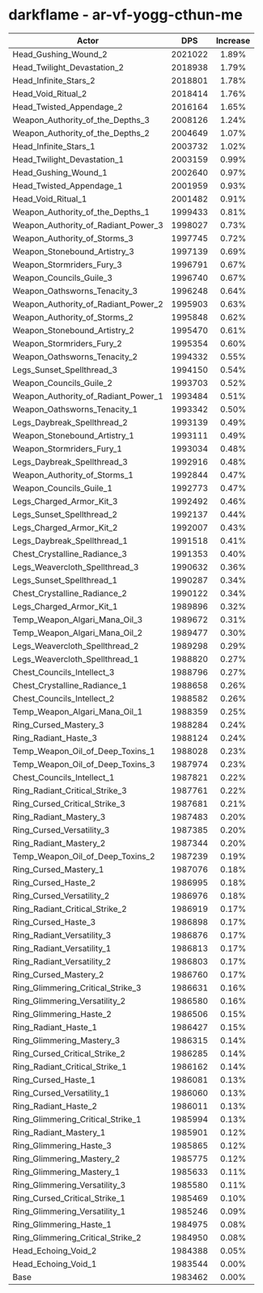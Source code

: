# darkflame - ar-vf-yogg-cthun-me
| Actor | DPS | Increase |
|---|:---:|:---:|
|Head_Gushing_Wound_2|2021022|1.89%|
|Head_Twilight_Devastation_2|2018938|1.79%|
|Head_Infinite_Stars_2|2018801|1.78%|
|Head_Void_Ritual_2|2018414|1.76%|
|Head_Twisted_Appendage_2|2016164|1.65%|
|Weapon_Authority_of_the_Depths_3|2008126|1.24%|
|Weapon_Authority_of_the_Depths_2|2004649|1.07%|
|Head_Infinite_Stars_1|2003732|1.02%|
|Head_Twilight_Devastation_1|2003159|0.99%|
|Head_Gushing_Wound_1|2002640|0.97%|
|Head_Twisted_Appendage_1|2001959|0.93%|
|Head_Void_Ritual_1|2001482|0.91%|
|Weapon_Authority_of_the_Depths_1|1999433|0.81%|
|Weapon_Authority_of_Radiant_Power_3|1998027|0.73%|
|Weapon_Authority_of_Storms_3|1997745|0.72%|
|Weapon_Stonebound_Artistry_3|1997139|0.69%|
|Weapon_Stormriders_Fury_3|1996791|0.67%|
|Weapon_Councils_Guile_3|1996740|0.67%|
|Weapon_Oathsworns_Tenacity_3|1996248|0.64%|
|Weapon_Authority_of_Radiant_Power_2|1995903|0.63%|
|Weapon_Authority_of_Storms_2|1995848|0.62%|
|Weapon_Stonebound_Artistry_2|1995470|0.61%|
|Weapon_Stormriders_Fury_2|1995354|0.60%|
|Weapon_Oathsworns_Tenacity_2|1994332|0.55%|
|Legs_Sunset_Spellthread_3|1994150|0.54%|
|Weapon_Councils_Guile_2|1993703|0.52%|
|Weapon_Authority_of_Radiant_Power_1|1993484|0.51%|
|Weapon_Oathsworns_Tenacity_1|1993342|0.50%|
|Legs_Daybreak_Spellthread_2|1993139|0.49%|
|Weapon_Stonebound_Artistry_1|1993111|0.49%|
|Weapon_Stormriders_Fury_1|1993034|0.48%|
|Legs_Daybreak_Spellthread_3|1992916|0.48%|
|Weapon_Authority_of_Storms_1|1992844|0.47%|
|Weapon_Councils_Guile_1|1992773|0.47%|
|Legs_Charged_Armor_Kit_3|1992492|0.46%|
|Legs_Sunset_Spellthread_2|1992137|0.44%|
|Legs_Charged_Armor_Kit_2|1992007|0.43%|
|Legs_Daybreak_Spellthread_1|1991518|0.41%|
|Chest_Crystalline_Radiance_3|1991353|0.40%|
|Legs_Weavercloth_Spellthread_3|1990632|0.36%|
|Legs_Sunset_Spellthread_1|1990287|0.34%|
|Chest_Crystalline_Radiance_2|1990122|0.34%|
|Legs_Charged_Armor_Kit_1|1989896|0.32%|
|Temp_Weapon_Algari_Mana_Oil_3|1989672|0.31%|
|Temp_Weapon_Algari_Mana_Oil_2|1989477|0.30%|
|Legs_Weavercloth_Spellthread_2|1989298|0.29%|
|Legs_Weavercloth_Spellthread_1|1988820|0.27%|
|Chest_Councils_Intellect_3|1988796|0.27%|
|Chest_Crystalline_Radiance_1|1988658|0.26%|
|Chest_Councils_Intellect_2|1988582|0.26%|
|Temp_Weapon_Algari_Mana_Oil_1|1988359|0.25%|
|Ring_Cursed_Mastery_3|1988284|0.24%|
|Ring_Radiant_Haste_3|1988124|0.24%|
|Temp_Weapon_Oil_of_Deep_Toxins_1|1988028|0.23%|
|Temp_Weapon_Oil_of_Deep_Toxins_3|1987974|0.23%|
|Chest_Councils_Intellect_1|1987821|0.22%|
|Ring_Radiant_Critical_Strike_3|1987761|0.22%|
|Ring_Cursed_Critical_Strike_3|1987681|0.21%|
|Ring_Radiant_Mastery_3|1987483|0.20%|
|Ring_Cursed_Versatility_3|1987385|0.20%|
|Ring_Radiant_Mastery_2|1987344|0.20%|
|Temp_Weapon_Oil_of_Deep_Toxins_2|1987239|0.19%|
|Ring_Cursed_Mastery_1|1987076|0.18%|
|Ring_Cursed_Haste_2|1986995|0.18%|
|Ring_Cursed_Versatility_2|1986976|0.18%|
|Ring_Radiant_Critical_Strike_2|1986919|0.17%|
|Ring_Cursed_Haste_3|1986898|0.17%|
|Ring_Radiant_Versatility_3|1986876|0.17%|
|Ring_Radiant_Versatility_1|1986813|0.17%|
|Ring_Radiant_Versatility_2|1986803|0.17%|
|Ring_Cursed_Mastery_2|1986760|0.17%|
|Ring_Glimmering_Critical_Strike_3|1986631|0.16%|
|Ring_Glimmering_Versatility_2|1986580|0.16%|
|Ring_Glimmering_Haste_2|1986506|0.15%|
|Ring_Radiant_Haste_1|1986427|0.15%|
|Ring_Glimmering_Mastery_3|1986315|0.14%|
|Ring_Cursed_Critical_Strike_2|1986285|0.14%|
|Ring_Radiant_Critical_Strike_1|1986162|0.14%|
|Ring_Cursed_Haste_1|1986081|0.13%|
|Ring_Cursed_Versatility_1|1986060|0.13%|
|Ring_Radiant_Haste_2|1986011|0.13%|
|Ring_Glimmering_Critical_Strike_1|1985994|0.13%|
|Ring_Radiant_Mastery_1|1985901|0.12%|
|Ring_Glimmering_Haste_3|1985865|0.12%|
|Ring_Glimmering_Mastery_2|1985775|0.12%|
|Ring_Glimmering_Mastery_1|1985633|0.11%|
|Ring_Glimmering_Versatility_3|1985580|0.11%|
|Ring_Cursed_Critical_Strike_1|1985469|0.10%|
|Ring_Glimmering_Versatility_1|1985246|0.09%|
|Ring_Glimmering_Haste_1|1984975|0.08%|
|Ring_Glimmering_Critical_Strike_2|1984950|0.08%|
|Head_Echoing_Void_2|1984388|0.05%|
|Head_Echoing_Void_1|1983544|0.00%|
|Base|1983462|0.00%|
